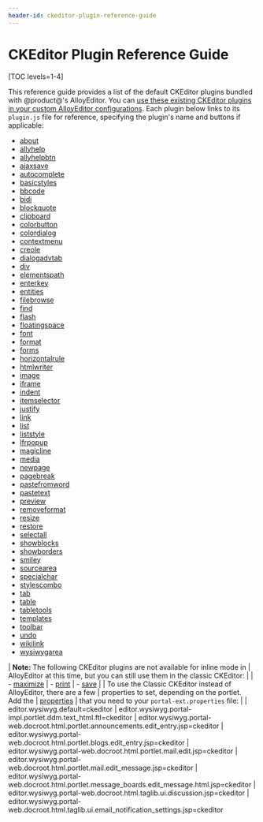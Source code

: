 ```yaml
---
header-id: ckeditor-plugin-reference-guide
---
```


# CKEditor Plugin Reference Guide

[TOC levels=1-4]

This reference guide provides a list of the default CKEditor plugins bundled 
with @product@'s AlloyEditor. You can 
[use these existing CKEditor plugins in your custom AlloyEditor configurations](/docs/7-2/frameworks/-/knowledge_base/f/adding-buttons-to-alloyeditor-toolbars). 
Each plugin below links to its `plugin.js` file for reference, specifying the 
plugin's name and buttons if applicable:

- [about](https://github.com/ckeditor/ckeditor-dev/tree/master/plugins/about/plugin.js)
- [allyhelp](https://github.com/ckeditor/ckeditor-dev/tree/master/plugins/a11yhelp/plugin.js)
- [allyhelpbtn](https://github.com/liferay/liferay-portal/tree/7.2.x/modules/apps/frontend-editor/frontend-editor-ckeditor-web/src/main/resources/META-INF/resources/_diffs/plugins/a11yhelpbtn/plugin.js)
- [ajaxsave](https://github.com/liferay/liferay-portal/tree/7.2.x/modules/apps/frontend-editor/frontend-editor-ckeditor-web/src/main/resources/META-INF/resources/_diffs/plugins/ajaxsave/plugin.js)
- [autocomplete](https://github.com/liferay/liferay-portal/tree/7.2.x/modules/apps/frontend-editor/frontend-editor-ckeditor-web/src/main/resources/META-INF/resources/_diffs/plugins/autocomplete/plugin.js)
- [basicstyles](https://github.com/ckeditor/ckeditor-dev/tree/master/plugins/basicstyles/plugin.js)
- [bbcode](https://github.com/liferay/liferay-portal/tree/7.2.x/modules/apps/frontend-editor/frontend-editor-ckeditor-web/src/main/resources/META-INF/resources/_diffs/plugins/bbcode/plugin.js)
- [bidi](https://github.com/ckeditor/ckeditor-dev/tree/master/plugins/bidi/plugin.js)
- [blockquote](https://github.com/ckeditor/ckeditor-dev/tree/master/plugins/blockquote/plugin.js)
- [clipboard](https://github.com/ckeditor/ckeditor-dev/tree/master/plugins/clipboard/plugin.js)
- [colorbutton](https://github.com/ckeditor/ckeditor-dev/tree/master/plugins/colorbutton/plugin.js)
- [colordialog](https://github.com/ckeditor/ckeditor-dev/tree/master/plugins/colordialog/plugin.js)
- [contextmenu](https://github.com/ckeditor/ckeditor-dev/blob/master/plugins/contextmenu/plugin.js)
- [creole](https://github.com/liferay/liferay-portal/blob/7.2.x/modules/apps/frontend-editor/frontend-editor-ckeditor-web/src/main/resources/META-INF/resources/_diffs/plugins/creole/plugin.js)
- [dialogadvtab](https://github.com/ckeditor/ckeditor-dev/blob/master/plugins/dialogadvtab/plugin.js)
- [div](https://github.com/ckeditor/ckeditor-dev/blob/master/plugins/div/plugin.js)
- [elementspath](https://github.com/ckeditor/ckeditor-dev/blob/master/plugins/elementspath/plugin.js)
- [enterkey](https://github.com/ckeditor/ckeditor-dev/blob/master/plugins/enterkey/plugin.js)
- [entities](https://github.com/ckeditor/ckeditor-dev/blob/master/plugins/entities/plugin.js)
- [filebrowse](https://github.com/ckeditor/ckeditor-dev/blob/master/plugins/filebrowser/plugin.js)
- [find](https://github.com/ckeditor/ckeditor-dev/blob/master/plugins/find/plugin.js)
- [flash](https://github.com/ckeditor/ckeditor-dev/blob/master/plugins/flash/plugin.js)
- [floatingspace](https://github.com/ckeditor/ckeditor-dev/blob/master/plugins/floatingspace/plugin.js)
- [font](https://github.com/ckeditor/ckeditor-dev/blob/master/plugins/font/plugin.js)
- [format](https://github.com/ckeditor/ckeditor-dev/blob/master/plugins/format/plugin.js)
- [forms](https://github.com/ckeditor/ckeditor-dev/blob/master/plugins/forms/plugin.js)
- [horizontalrule](https://github.com/ckeditor/ckeditor-dev/blob/master/plugins/horizontalrule/plugin.js)
- [htmlwriter](https://github.com/ckeditor/ckeditor-dev/blob/master/plugins/htmlwriter/plugin.js)
- [image](https://github.com/ckeditor/ckeditor-dev/blob/master/plugins/image/plugin.js)
- [iframe](https://github.com/ckeditor/ckeditor-dev/blob/master/plugins/iframe/plugin.js)
- [indent](https://github.com/ckeditor/ckeditor-dev/blob/master/plugins/indent/plugin.js)
- [itemselector](https://github.com/liferay/liferay-portal/blob/7.2.x/modules/apps/frontend-editor/frontend-editor-ckeditor-web/src/main/resources/META-INF/resources/_diffs/plugins/itemselector/plugin.js)
- [justify](https://github.com/ckeditor/ckeditor-dev/blob/master/plugins/justify/plugin.js)
- [link](https://github.com/ckeditor/ckeditor-dev/blob/master/plugins/link/plugin.js)
- [list](https://github.com/ckeditor/ckeditor-dev/blob/master/plugins/list/plugin.js)
- [liststyle](https://github.com/ckeditor/ckeditor-dev/blob/master/plugins/liststyle/plugin.js)
- [lfrpopup](https://github.com/liferay/liferay-portal/blob/7.2.x/modules/apps/frontend-editor/frontend-editor-ckeditor-web/src/main/resources/META-INF/resources/_diffs/plugins/lfrpopup/plugin.js)
- [magicline](https://github.com/ckeditor/ckeditor-dev/blob/master/plugins/magicline/plugin.js)
- [media](https://github.com/liferay/liferay-portal/blob/7.2.x/modules/apps/frontend-editor/frontend-editor-ckeditor-web/src/main/resources/META-INF/resources/_diffs/plugins/media/plugin.js)
- [newpage](https://github.com/ckeditor/ckeditor-dev/blob/master/plugins/newpage/plugin.js)
- [pagebreak](https://github.com/ckeditor/ckeditor-dev/blob/master/plugins/pagebreak/plugin.js)
- [pastefromword](https://github.com/ckeditor/ckeditor-dev/blob/master/plugins/pastefromword/plugin.js)
- [pastetext](https://github.com/ckeditor/ckeditor-dev/blob/master/plugins/pastetext/plugin.js)
- [preview](https://github.com/ckeditor/ckeditor-dev/blob/master/plugins/preview/plugin.js)
- [removeformat](https://github.com/ckeditor/ckeditor-dev/blob/master/plugins/removeformat/plugin.js)
- [resize](https://github.com/ckeditor/ckeditor-dev/blob/master/plugins/resize/plugin.js)
- [restore](https://github.com/liferay/liferay-portal/blob/7.2.x/modules/apps/frontend-editor/frontend-editor-ckeditor-web/src/main/resources/META-INF/resources/_diffs/plugins/restore/plugin.js)
- [selectall](https://github.com/ckeditor/ckeditor-dev/blob/master/plugins/selectall/plugin.js)
- [showblocks](https://github.com/ckeditor/ckeditor-dev/blob/master/plugins/showblocks/plugin.js)
- [showborders](https://github.com/ckeditor/ckeditor-dev/blob/master/plugins/showborders/plugin.js)
- [smiley](https://github.com/ckeditor/ckeditor-dev/blob/master/plugins/smiley/plugin.js)
- [sourcearea](https://github.com/ckeditor/ckeditor-dev/blob/master/plugins/sourcearea/plugin.js)
- [specialchar](https://github.com/ckeditor/ckeditor-dev/blob/master/plugins/specialchar/plugin.js)
- [stylescombo](https://github.com/ckeditor/ckeditor-dev/blob/master/plugins/stylescombo/plugin.js)
- [tab](https://github.com/ckeditor/ckeditor-dev/blob/master/plugins/tab/plugin.js)
- [table](https://github.com/ckeditor/ckeditor-dev/blob/master/plugins/table/plugin.js)
- [tabletools](https://github.com/ckeditor/ckeditor-dev/blob/master/plugins/tabletools/plugin.js)
- [templates](https://github.com/ckeditor/ckeditor-dev/blob/master/plugins/templates/plugin.js)
- [toolbar](https://github.com/ckeditor/ckeditor-dev/blob/master/plugins/toolbar/plugin.js)
- [undo](https://github.com/ckeditor/ckeditor-dev/blob/master/plugins/undo/plugin.js)
- [wikilink](https://github.com/liferay/liferay-portal/blob/7.2.x/modules/apps/frontend-editor/frontend-editor-ckeditor-web/src/main/resources/META-INF/resources/_diffs/plugins/wikilink/plugin.js)
- [wysiwygarea](https://github.com/ckeditor/ckeditor-dev/blob/master/plugins/wysiwygarea/plugin.js)

| **Note:** The following CKEditor plugins are not available for inline mode in 
| AlloyEditor at this time, but you can still use them in the classic CKEditor:
| 
| - [maximize](https://github.com/ckeditor/ckeditor-dev/blob/master/plugins/maximize/plugin.js)
| - [print](https://github.com/ckeditor/ckeditor-dev/blob/master/plugins/print/plugin.js)
| - [save](https://github.com/ckeditor/ckeditor-dev/blob/master/plugins/save/plugin.js)
| 
| To use the Classic CKEditor instead of AlloyEditor, there are a few
| properties to set, depending on the portlet. Add the
| [properties](https://github.com/liferay/liferay-portal/blob/7.2.x/portal-impl/src/portal.properties#L5432-L5441)
| that you need to your `portal-ext.properties` file:
| 
|     editor.wysiwyg.default=ckeditor
|     editor.wysiwyg.portal-impl.portlet.ddm.text_html.ftl=ckeditor
|     editor.wysiwyg.portal-web.docroot.html.portlet.announcements.edit_entry.jsp=ckeditor
|     editor.wysiwyg.portal-web.docroot.html.portlet.blogs.edit_entry.jsp=ckeditor
|     editor.wysiwyg.portal-web.docroot.html.portlet.mail.edit.jsp=ckeditor
|     editor.wysiwyg.portal-web.docroot.html.portlet.mail.edit_message.jsp=ckeditor
|     editor.wysiwyg.portal-web.docroot.html.portlet.message_boards.edit_message.html.jsp=ckeditor
|     editor.wysiwyg.portal-web.docroot.html.taglib.ui.discussion.jsp=ckeditor
|     editor.wysiwyg.portal-web.docroot.html.taglib.ui.email_notification_settings.jsp=ckeditor